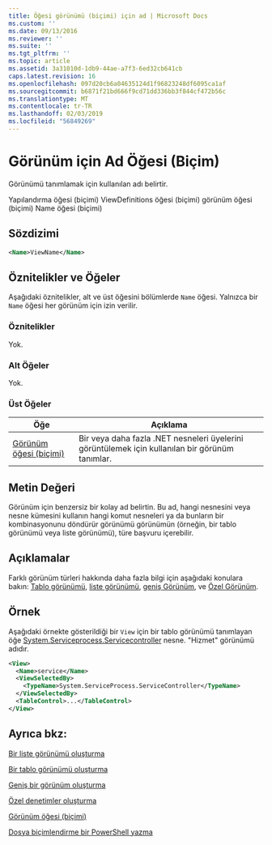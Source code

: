 ```yaml
---
title: Öğesi görünümü (biçimi) için ad | Microsoft Docs
ms.custom: ''
ms.date: 09/13/2016
ms.reviewer: ''
ms.suite: ''
ms.tgt_pltfrm: ''
ms.topic: article
ms.assetid: 3a31010d-1db9-44ae-a7f3-6ed32cb641cb
caps.latest.revision: 16
ms.openlocfilehash: 097d20cb6a04635124d1f96823248df6095ca1af
ms.sourcegitcommit: b6871f21bd666f9cd71dd336bb3f844cf472b56c
ms.translationtype: MT
ms.contentlocale: tr-TR
ms.lasthandoff: 02/03/2019
ms.locfileid: "56849269"
---
```

# <a name="name-element-for-view-format"></a>Görünüm için Ad Öğesi (Biçim)

Görünümü tanımlamak için kullanılan adı belirtir.

Yapılandırma öğesi (biçimi) ViewDefinitions öğesi (biçimi) görünüm öğesi (biçimi) Name öğesi (biçimi)

## <a name="syntax"></a>Sözdizimi

```xml
<Name>ViewName</Name>
```

## <a name="attributes-and-elements"></a>Öznitelikler ve Öğeler

Aşağıdaki öznitelikler, alt ve üst öğesini bölümlerde `Name` öğesi. Yalnızca bir `Name` öğesi her görünüm için izin verilir.

### <a name="attributes"></a>Öznitelikler

Yok.

### <a name="child-elements"></a>Alt Öğeler

Yok.

### <a name="parent-elements"></a>Üst Öğeler

|Öğe|Açıklama|
|-------------|-----------------|
|[Görünüm öğesi (biçimi)](./view-element-format.md)|Bir veya daha fazla .NET nesneleri üyelerini görüntülemek için kullanılan bir görünüm tanımlar.|

## <a name="text-value"></a>Metin Değeri

Görünüm için benzersiz bir kolay ad belirtin. Bu ad, hangi nesnesini veya nesne kümesini kullanın hangi komut nesneleri ya da bunların bir kombinasyonunu döndürür görünümü görünümün (örneğin, bir tablo görünümü veya liste görünümü), türe başvuru içerebilir.

## <a name="remarks"></a>Açıklamalar

Farklı görünüm türleri hakkında daha fazla bilgi için aşağıdaki konulara bakın: [Tablo görünümü](./creating-a-table-view.md), [liste görünümü](./creating-a-list-view.md), [geniş Görünüm](./creating-a-wide-view.md), ve [Özel Görünüm](./creating-custom-controls.md).

## <a name="example"></a>Örnek

Aşağıdaki örnekte gösterildiği bir `View` için bir tablo görünümü tanımlayan öğe [System.Serviceprocess.Servicecontroller](/dotnet/api/System.ServiceProcess.ServiceController) nesne. "Hizmet" görünümü adıdır.

```xml
<View>
  <Name>service</Name>
  <ViewSelectedBy>
    <TypeName>System.ServiceProcess.ServiceController</TypeName>
  </ViewSelectedBy>
  <TableControl>...</TableControl>
</View>

```

## <a name="see-also"></a>Ayrıca bkz:

[Bir liste görünümü oluşturma](./creating-a-list-view.md)

[Bir tablo görünümü oluşturma](./creating-a-table-view.md)

[Geniş bir görünüm oluşturma](./creating-a-wide-view.md)

[Özel denetimler oluşturma](./creating-custom-controls.md)

[Görünüm öğesi (biçimi)](./view-element-format.md)

[Dosya biçimlendirme bir PowerShell yazma](./writing-a-powershell-formatting-file.md)
